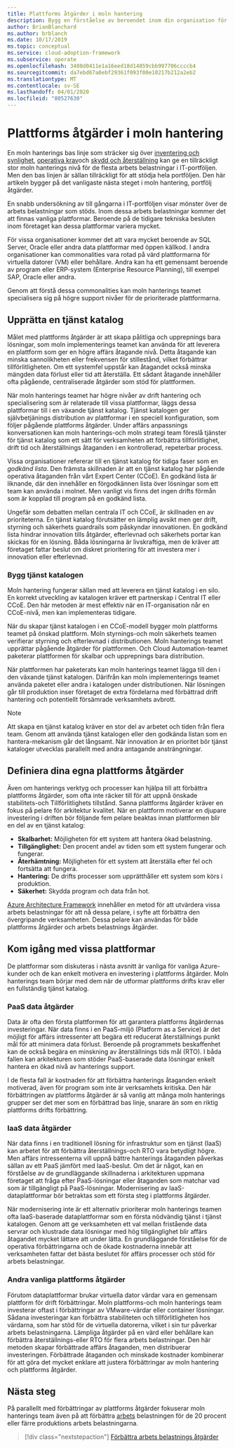```yaml
---
title: Plattforms åtgärder i moln hantering
description: Bygg en förståelse av beroendet inom din organisation för vanliga plattforms åtgärder i moln hantering.
author: BrianBlanchard
ms.author: brblanch
ms.date: 10/17/2019
ms.topic: conceptual
ms.service: cloud-adoption-framework
ms.subservice: operate
ms.openlocfilehash: 3480d0411e1a16eed18d14859cbb997706ccccb4
ms.sourcegitcommit: da7ebd67a0ebf29361f093f00e10217b212a2eb2
ms.translationtype: MT
ms.contentlocale: sv-SE
ms.lasthandoff: 04/01/2020
ms.locfileid: "80527630"
---
```

# <a name="platform-operations-in-cloud-management"></a>Plattforms åtgärder i moln hantering

En moln hanterings bas linje som sträcker sig över [inventering och synlighet](./inventory.md), [operativa krav](./operational-compliance.md)och [skydd och återställning](./protect.md) kan ge en tillräckligt stor moln hanterings nivå för de flesta arbets belastningar i IT-portföljen. Men den bas linjen är sällan tillräckligt för att stödja hela portföljen. Den här artikeln bygger på det vanligaste nästa steget i moln hantering, portfölj åtgärder.

En snabb undersökning av till gångarna i IT-portföljen visar mönster över de arbets belastningar som stöds. Inom dessa arbets belastningar kommer det att finnas vanliga plattformar. Beroende på de tidigare tekniska besluten inom företaget kan dessa plattformar variera mycket.

För vissa organisationer kommer det att vara mycket beroende av SQL Server, Oracle eller andra data plattformar med öppen källkod. I andra organisationer kan commonalities vara rotad på värd plattformarna för virtuella datorer (VM) eller behållare. Andra kan ha ett gemensamt beroende av program eller ERP-system (Enterprise Resource Planning), till exempel SAP, Oracle eller andra.

Genom att förstå dessa commonalities kan moln hanterings teamet specialisera sig på högre support nivåer för de prioriterade plattformarna.

## <a name="establish-a-service-catalog"></a>Upprätta en tjänst katalog

Målet med plattforms åtgärder är att skapa pålitliga och upprepnings bara lösningar, som moln implementerings teamet kan använda för att leverera en plattform som ger en högre affärs åtagande nivå. Detta åtagande kan minska sannolikheten eller frekvensen för stillestånd, vilket förbättrar tillförlitligheten. Om ett systemfel uppstår kan åtagandet också minska mängden data förlust eller tid att återställa. Ett sådant åtagande innehåller ofta pågående, centraliserade åtgärder som stöd för plattformen.

När moln hanterings teamet har högre nivåer av drift hantering och specialisering som är relaterade till vissa plattformar, läggs dessa plattformar till i en växande tjänst katalog. Tjänst katalogen ger självbetjänings distribution av plattformar i en speciell konfiguration, som följer pågående plattforms åtgärder. Under affärs anpassnings konversationen kan moln hanterings-och moln strategi team föreslå tjänster för tjänst katalog som ett sätt för verksamheten att förbättra tillförlitlighet, drift tid och återställnings åtaganden i en kontrollerad, repeterbar process.

Vissa organisationer refererar till en tjänst katalog för tidiga faser som en _godkänd lista_. Den främsta skillnaden är att en tjänst katalog har pågående operativa åtaganden från vårt Expert Center (CCoE). En godkänd lista är liknande, där den innehåller en förgodkännen lista över lösningar som ett team kan använda i molnet. Men vanligt vis finns det ingen drifts förmån som är kopplad till program på en godkänd lista.

Ungefär som debatten mellan centrala IT och CCoE, är skillnaden en av prioriteterna. En tjänst katalog förutsätter en lämplig avsikt men ger drift, styrning och säkerhets guardrails som påskyndar innovationen. En godkänd lista hindrar innovation tills åtgärder, efterlevnad och säkerhets portar kan skickas för en lösning. Båda lösningarna är livskraftiga, men de kräver att företaget fattar beslut om diskret prioritering för att investera mer i innovation eller efterlevnad.

### <a name="build-the-service-catalog"></a>Bygg tjänst katalogen

Moln hantering fungerar sällan med att leverera en tjänst katalog i en silo. En korrekt utveckling av katalogen kräver ett partnerskap i Central IT eller CCoE. Den här metoden är mest effektiv när en IT-organisation når en CCoE-nivå, men kan implementeras tidigare.

När du skapar tjänst katalogen i en CCoE-modell bygger moln plattforms teamet på önskad plattform. Moln styrnings-och moln säkerhets teamen verifierar styrning och efterlevnad i distributionen. Moln hanterings teamet upprättar pågående åtgärder för plattformen. Och Cloud Automation-teamet paketerar plattformen för skalbar och upprepnings bara distribution.

När plattformen har paketerats kan moln hanterings teamet lägga till den i den växande tjänst katalogen. Därifrån kan moln implementerings teamet använda paketet eller andra i katalogen under distributionen. När lösningen går till produktion inser företaget de extra fördelarna med förbättrad drift hantering och potentiellt försämrade verksamhets avbrott.

> [!NOTE]
> Att skapa en tjänst katalog kräver en stor del av arbetet och tiden från flera team. Genom att använda tjänst katalogen eller den godkända listan som en hantera-mekanism går det långsamt. När innovation är en prioritet bör tjänst kataloger utvecklas parallellt med andra antagande ansträngningar.

## <a name="define-your-own-platform-operations"></a>Definiera dina egna plattforms åtgärder

Även om hanterings verktyg och processer kan hjälpa till att förbättra plattforms åtgärder, som ofta inte räcker till för att uppnå önskade stabilitets-och Tillförlitlighets tillstånd. Sanna plattforms åtgärder kräver en fokus på pelare för arkitektur kvalitet. När en plattform motiverar en djupare investering i driften bör följande fem pelare beaktas innan plattformen blir en del av en tjänst katalog:

- **Skalbarhet:** Möjligheten för ett system att hantera ökad belastning.
- **Tillgänglighet:** Den procent andel av tiden som ett system fungerar och fungerar.
- **Återhämtning:** Möjligheten för ett system att återställa efter fel och fortsätta att fungera.
- **Hantering:** De drifts processer som upprätthåller ett system som körs i produktion.
- **Säkerhet:** Skydda program och data från hot.

[Azure Architecture Framework](https://docs.microsoft.com/azure/architecture/guide/pillars) innehåller en metod för att utvärdera vissa arbets belastningar för att nå dessa pelare, i syfte att förbättra den övergripande verksamheten. Dessa pelare kan användas för både plattforms åtgärder och arbets belastnings åtgärder.

## <a name="get-started-with-specific-platforms"></a>Kom igång med vissa plattformar

De plattformar som diskuteras i nästa avsnitt är vanliga för vanliga Azure-kunder och de kan enkelt motivera en investering i plattforms åtgärder. Moln hanterings team börjar med dem när de utformar plattforms drifts krav eller en fullständig tjänst katalog.

### <a name="paas-data-operations"></a>PaaS data åtgärder

Data är ofta den första plattformen för att garantera plattforms åtgärdernas investeringar. När data finns i en PaaS-miljö (Platform as a Service) är det möjligt för affärs intressenter att begära ett reducerat återställnings punkt mål för att minimera data förlust. Beroende på programmets beskaffenhet kan de också begära en minskning av återställnings tids mål (RTO). I båda fallen kan arkitekturen som stöder PaaS-baserade data lösningar enkelt hantera en ökad nivå av hanterings support.

I de flesta fall är kostnaden för att förbättra hanterings åtaganden enkelt motiverad, även för program som inte är verksamhets kritiska. Den här förbättringen av plattforms åtgärder är så vanlig att många moln hanterings grupper ser det mer som en förbättrad bas linje, snarare än som en riktig plattforms drifts förbättring.

### <a name="iaas-data-operations"></a>IaaS data åtgärder

När data finns i en traditionell lösning för infrastruktur som en tjänst (IaaS) kan arbetet för att förbättra återställnings-och RTO vara betydligt högre. Men affärs intressenterna vill uppnå bättre hanterings åtaganden påverkas sällan av ett PaaS jämfört med IaaS-beslut. Om det är något, kan en förståelse av de grundläggande skillnaderna i arkitekturen uppmana företaget att fråga efter PaaS-lösningar eller åtaganden som matchar vad som är tillgängligt på PaaS-lösningar. Modernisering av IaaS-dataplattformar bör betraktas som ett första steg i plattforms åtgärder.

När modernisering inte är ett alternativ prioriterar moln hanterings teamen ofta IaaS-baserade dataplattformar som en första nödvändig tjänst i tjänst katalogen. Genom att ge verksamheten ett val mellan fristående data servrar och klustrade data lösningar med hög tillgänglighet blir affärs åtagandet mycket lättare att under lätta. En grundläggande förståelse för de operativa förbättringarna och de ökade kostnaderna innebär att verksamheten fattar det bästa beslutet för affärs processer och stöd för arbets belastningar.

### <a name="other-common-platform-operations"></a>Andra vanliga plattforms åtgärder

Förutom dataplattformar brukar virtuella dator värdar vara en gemensam plattform för drift förbättringar. Moln plattforms-och moln hanterings team investerar oftast i förbättringar av VMware-värdar eller container lösningar. Sådana investeringar kan förbättra stabiliteten och tillförlitligheten hos värdarna, som har stöd för de virtuella datorerna, vilket i sin tur påverkar arbets belastningarna. Lämpliga åtgärder på en värd eller behållare kan förbättra återställnings-eller RTO för flera arbets belastningar. Den här metoden skapar förbättrade affärs åtaganden, men distribuerar investeringen. Förbättrade åtaganden och minskade kostnader kombinerar för att göra det mycket enklare att justera förbättringar av moln hantering och plattforms åtgärder.

## <a name="next-steps"></a>Nästa steg

På parallellt med förbättringar av plattforms åtgärder fokuserar moln hanterings team även på att förbättra [arbets](./workload.md) belastningen för de 20 procent eller färre produktions arbets belastningarna.

> [!div class="nextstepaction"]
> [Förbättra arbets belastnings åtgärder](./workload.md)
